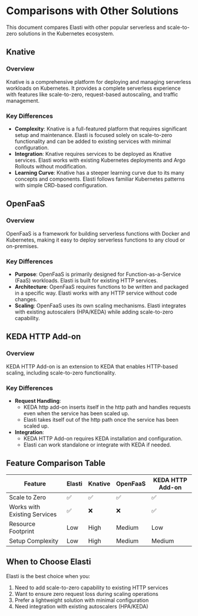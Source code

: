 # Comparisons with Other Solutions

This document compares Elasti with other popular serverless and scale-to-zero solutions in the Kubernetes ecosystem.

## Knative

### Overview
Knative is a comprehensive platform for deploying and managing serverless workloads on Kubernetes. It provides a complete serverless experience with features like scale-to-zero, request-based autoscaling, and traffic management.

### Key Differences
- **Complexity**: Knative is a full-featured platform that requires significant setup and maintenance. Elasti is focused solely on scale-to-zero functionality and can be added to existing services with minimal configuration.
- **Integration**: Knative requires services to be deployed as Knative services. Elasti works with existing Kubernetes deployments and Argo Rollouts without modification.
- **Learning Curve**: Knative has a steeper learning curve due to its many concepts and components. Elasti follows familiar Kubernetes patterns with simple CRD-based configuration.

## OpenFaaS

### Overview
OpenFaaS is a framework for building serverless functions with Docker and Kubernetes, making it easy to deploy serverless functions to any cloud or on-premises.

### Key Differences
- **Purpose**: OpenFaaS is primarily designed for Function-as-a-Service (FaaS) workloads. Elasti is built for existing HTTP services.
- **Architecture**: OpenFaaS requires functions to be written and packaged in a specific way. Elasti works with any HTTP service without code changes.
- **Scaling**: OpenFaaS uses its own scaling mechanisms. Elasti integrates with existing autoscalers (HPA/KEDA) while adding scale-to-zero capability.

## KEDA HTTP Add-on

### Overview
KEDA HTTP Add-on is an extension to KEDA that enables HTTP-based scaling, including scale-to-zero functionality.

### Key Differences
- **Request Handling**: 
  - KEDA http add-on inserts itself in the http path and handles requests even when the service has been scaled up.
  - Elasti takes itself out of the http path once the service has been scaled up.
- **Integration**:
  - KEDA HTTP Add-on requires KEDA installation and configuration.
  - Elasti can work standalone or integrate with KEDA if needed.

## Feature Comparison Table

| Feature | Elasti | Knative | OpenFaaS | KEDA HTTP Add-on |
|---------|---------|----------|-----------|------------------|
| Scale to Zero | ✅ | ✅ | ✅ | ✅ |
| Works with Existing Services | ✅ | ❌ | ❌ | ✅ |
| Resource Footprint | Low | High | Medium | Low |
| Setup Complexity | Low | High | Medium | Medium |

## When to Choose Elasti

Elasti is the best choice when you:
1. Need to add scale-to-zero capability to existing HTTP services
2. Want to ensure zero request loss during scaling operations
3. Prefer a lightweight solution with minimal configuration
4. Need integration with existing autoscalers (HPA/KEDA)